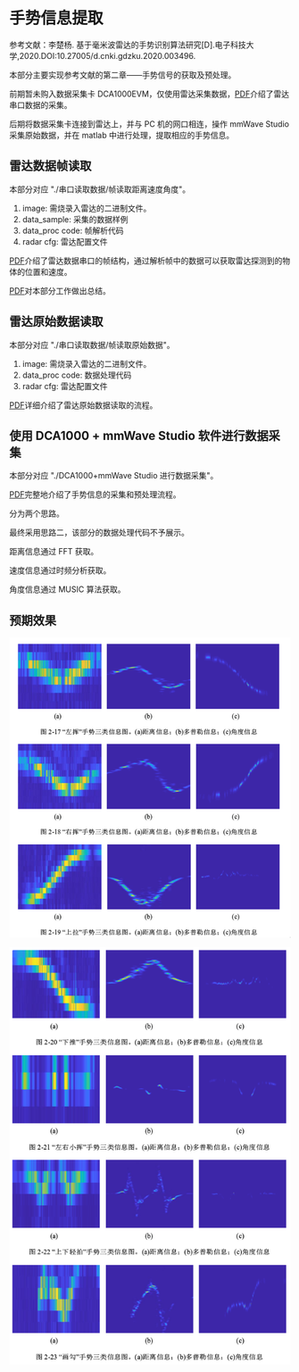 # 手势信息提取

参考文献：李楚杨. 基于毫米波雷达的手势识别算法研究[D].电子科技大学,2020.DOI:10.27005/d.cnki.gdzku.2020.003496.

本部分主要实现参考文献的第二章——手势信号的获取及预处理。

前期暂未购入数据采集卡 DCA1000EVM，仅使用雷达采集数据，[PDF](./串口读取数据/docs/准备研究串口采集数据的情况.pdf)介绍了雷达串口数据的采集。

后期将数据采集卡连接到雷达上，并与 PC 机的网口相连，操作 mmWave Studio 采集原始数据，并在 matlab 中进行处理，提取相应的手势信息。

## 雷达数据帧读取

本部分对应 "./串口读取数据/帧读取距离速度角度"。

1. image: 需烧录入雷达的二进制文件。
2. data_sample: 采集的数据样例
3. data_proc code: 帧解析代码
4. radar cfg: 雷达配置文件

[PDF](串口读取数据/docs/串口数据解析.pdf)介绍了雷达数据串口的帧结构，通过解析帧中的数据可以获取雷达探测到的物体的位置和速度。

[PDF](串口读取数据/帧读取距离速度角度/docs/最近工作.pdf)对本部分工作做出总结。

## 雷达原始数据读取

本部分对应 "./串口读取数据/帧读取原始数据"。

1. image: 需烧录入雷达的二进制文件。
3. data_proc code: 数据处理代码
4. radar cfg: 雷达配置文件

[PDF](串口读取数据/帧读取原始数据/docs/串口采集原始数据.pdf)详细介绍了雷达原始数据读取的流程。

## 使用 DCA1000 + mmWave Studio 软件进行数据采集

本部分对应 "./DCA1000+mmWave Studio 进行数据采集"。

[PDF](DCA1000+mmWave_Studio进行数据采集/使用DCA1000+mmWave_Studio软件进行数据采集.pdf)完整地介绍了手势信息的采集和预处理流程。

分为两个思路。

最终采用思路二，该部分的数据处理代码不予展示。

距离信息通过 FFT 获取。

速度信息通过时频分析获取。

角度信息通过 MUSIC 算法获取。

## 预期效果

![](DCA1000+mmWave_Studio进行数据采集/gesture1.png)

![](DCA1000+mmWave_Studio进行数据采集/gesture2.png)
